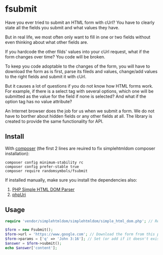 fsubmit
==========================

Have you ever tried to submit an HTML form with cUrl? You have to clearly state all the fields you submit and what values they have. 

But in real life, we most often only want to fill in one or two fields without even thinking about what other fields are.

If you hardcode the other filds' values into your cUrl request, what if the form changes over time? You code will be broken. 

To keep you code adoptable to the changes of the form, you will have to download the form as is first, parse its fileds and values, change/add values to the right fields and submit it with cUrl. 

But it causes a lot of questions if you do not know how HTML forms work. For example, if there is a select tag with several options, which one will be submitted as the value for the field if none is selected? And what if the option tag has no value attribute?

An Internet browser does the job for us when we submit a form. We do not have to borther about hidden fields or any other fields at all. The library is created to provide the same functionality for API.

Install
-------

With [composer](https://en.wikipedia.org/wiki/Composer_(software)) (the first 2 lines are reuired to fix simplehtmldom composer installation):
```composer
composer config minimum-stability rc
composer config prefer-stable true
composer require randomsymbols/fsubmit
```

If installed manually, make sure you install the dependencies also:
1. [PHP Simple HTML DOM Parser](https://simplehtmldom.sourceforge.io/)
2. [phpUri](https://github.com/monkeysuffrage/phpuri)

Usage
-----

```php
require 'vendor/simplehtmldom/simplehtmldom/simple_html_dom.php'; // Required to fix simplehtmldom composer autoload.

$form = new Fsubmit();
$form->url = 'https://www.google.com'; // Download the form from this page.
$form->params = ['q' => 'John 3:16']; // Set (or add if it doesn't exist) a parameter in the downloaded form.
$answer = $form->submit();
echo $answer['content'];
```
